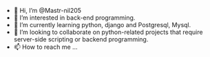 - 👋 Hi, I’m @Mastr-nil205
- 👀 I’m interested in back-end programming.
- 🌱 I’m currently learning python, django and Postgresql, Mysql.
- 💞️ I’m looking to collaborate on python-related projects that require server-side scripting or backend programming.
- 📫 How to reach me ...

<!---
Mastr-nil205/Mastr-nil205 is a ✨ special ✨ repository because its `README.md` (this file) appears on your GitHub profile.
You can click the Preview link to take a look at your changes.
--->

